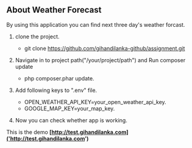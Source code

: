 ## About Weather Forecast

By using this application you can find next three day's weather forcast.

1. clone  the project.  
    - git clone https://github.com/gihandilanka-github/assignment.git
    
2. Navigate in to project path("/your/project/path") and Run composer update  
    - php composer.phar update.
    
3. Add following keys to ".env" file.  
    - OPEN_WEATHER_API_KEY=your_open_weather_api_key.
    - GOOGLE_MAP_KEY=your_map_key.
    
4. Now you can check whether app is working.
   


This is the demo 
**[http://test.gihandilanka.com]('http://test.gihandilanka.com')**
   

